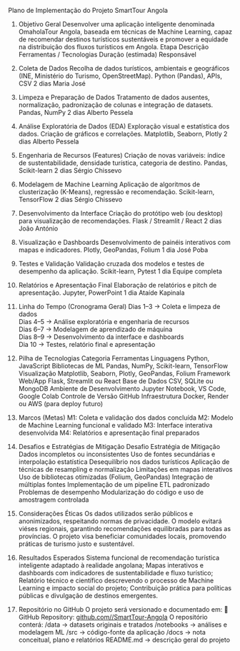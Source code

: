 Plano de Implementação do Projeto SmartTour Angola
1. Objetivo Geral
Desenvolver uma aplicação inteligente denominada
OmaholaTour Angola, baseada em técnicas de Machine Learning, capaz de recomendar destinos turísticos sustentáveis e promover a equidade na distribuição dos fluxos turísticos em Angola.
Etapa	Descrição	Ferramentas / Tecnologias	Duração (estimada)	Responsável
1. Coleta de Dados	Recolha de dados turísticos, ambientais e geográficos (INE, Ministério do Turismo, OpenStreetMap).	Python (Pandas), APIs, CSV	2 dias	Maria José
2. Limpeza e Preparação de Dados	Tratamento de dados ausentes, normalização, padronização de colunas e integração de datasets.	Pandas, NumPy	2 dias	Alberto Pessela
3. Análise Exploratória de Dados (EDA)	Exploração visual e estatística dos dados. Criação de gráficos e correlações.	Matplotlib, Seaborn, Plotly	2 dias	Alberto Pessela
4. Engenharia de Recursos (Features)	Criação de novas variáveis: índice de sustentabilidade, densidade turística, categoria de destino.	Pandas, Scikit-learn	2 dias	Sérgio Chissevo
5. Modelagem de Machine Learning	Aplicação de algoritmos de clusterização (K-Means), regressão e recomendação.	Scikit-learn, TensorFlow	2 dias	Sérgio Chissevo
6. Desenvolvimento da Interface	Criação do protótipo web (ou desktop) para visualização de recomendações.	Flask / Streamlit / React	2 dias	João António
7. Visualização e Dashboards	Desenvolvimento de painéis interativos com mapas e indicadores.	Plotly, GeoPandas, Folium	1 dia	José Poba
8. Testes e Validação	Validação cruzada dos modelos e testes de desempenho da aplicação.	Scikit-learn, Pytest	1 dia	Equipe completa
9. Relatórios e Apresentação Final	Elaboração de relatórios e pitch de apresentação.	Jupyter, PowerPoint	1 dia	Ataíde Kapinala

3. Linha do Tempo (Cronograma Geral)
Dias 1–3  → Coleta e limpeza de dados  
Dias 4–5  → Análise exploratória e engenharia de recursos  
Dias 6–7  → Modelagem de aprendizado de máquina  
Dias 8–9  → Desenvolvimento da interface e dashboards  
Dia 10    → Testes, relatório final e apresentação

4. Pilha de Tecnologias
Categoria	Ferramentas
Linguagens	Python, JavaScript
Bibliotecas de ML	Pandas, NumPy, Scikit-learn, TensorFlow
Visualização	Matplotlib, Seaborn, Plotly, GeoPandas, Folium
Framework Web/App	Flask, Streamlit ou React
Base de Dados	CSV, SQLite ou MongoDB
Ambiente de Desenvolvimento	Jupyter Notebook, VS Code, Google Colab
Controle de Versão	GitHub
Infraestrutura	Docker, Render ou AWS (para deploy futuro)


5. Marcos (Metas)
M1: Coleta e validação dos dados concluída
M2: Modelo de Machine Learning funcional e validado
M3: Interface interativa desenvolvida
M4: Relatórios e apresentação final preparados
6. Desafios e Estratégias de Mitigação
Desafio	Estratégia de Mitigação
Dados incompletos ou inconsistentes	Uso de fontes secundárias e interpolação estatística
Desequilíbrio nos dados turísticos	Aplicação de técnicas de resampling e normalização
Limitações em mapas interativos	Uso de bibliotecas otimizadas (Folium, GeoPandas)
Integração de múltiplas fontes	Implementação de um pipeline ETL padronizado
Problemas de desempenho	Modularização do código e uso de amostragem controlada
7. Considerações Éticas
Os dados utilizados serão públicos e anonimizados, respeitando normas de privacidade.
O modelo evitará viéses regionais, garantindo recomendações equilibradas para todas as províncias.
O projeto visa beneficiar comunidades locais, promovendo práticas de turismo justo e sustentável.



8. Resultados Esperados
Sistema funcional de recomendação turística inteligente adaptado à realidade angolana;
Mapas interativos e dashboards com indicadores de sustentabilidade e fluxo turístico;
Relatório técnico e científico descrevendo o processo de Machine Learning e impacto social do projeto;
Contribuição prática para políticas públicas e divulgação de destinos emergentes.
9. Repositório no GitHub
O projeto será versionado e documentado em:
📁 GitHub Repository: [github.com/<teu-usuario>/SmartTour-Angola](https://github.com/chissevo/OmaholaTour-Angola)
O repositório conterá:
/data → datasets originais e tratados
/notebooks → análises e modelagem ML
/src → código-fonte da aplicação
/docs → nota conceitual, plano e relatórios
README.md → descrição geral do projeto